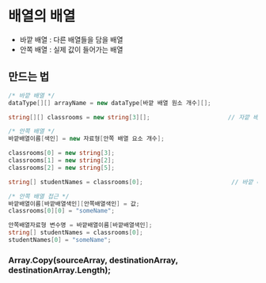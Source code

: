 # 배열의 배열
- 바깥 배열 : 다른 배열들을 담을 배열
- 안쪽 배열 : 실제 값이 들어가는 배열

## 만드는 법
```c#
/* 바깥 배열 */
dataType[][] arrayName = new dataType[바깥 배열 원소 개수][];

string[][] classrooms = new string[3][];                      // 자깥 배열에 문자열 배열을 담을 공간을 3개 만든다

/* 안쪽 배열 */
바깥배열이름[색인] = new 자료형[안쪽 배열 요소 개수];

classrooms[0] = new string[3];
classrooms[1] = new string[2];
classrooms[2] = new string[5];

string[] studentNames = classrooms[0];                         // 바깥 배열의 첫번째 배열에 접근

/* 안쪽 배열 접근 */
바깥배열이름[바깥배열색인][안쪽배열색인] = 값;
classrooms[0][0] = "someName";

안쪽배열자료형 변수명 = 바깥배열이름[바깥배열색인];
string[] studentNames = classrooms[0];
studentNames[0] = "someName";
```

### Array.Copy(sourceArray, destinationArray, destinationArray.Length);
